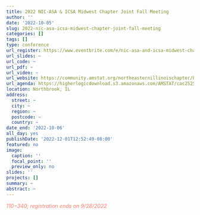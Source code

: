 ```yaml
---
title: 2022 NIC-ASA & ICSA Midwest Chapter Joint Fall Meeting
author: ''
date: '2022-10-05'
slug: 2022-nic-asa-icsa-midwest-chapter-joint-fall-meeting
categories: []
tags: []
type: conference
url_register: https://www.eventbrite.com/e/nic-asa-and-icsa-midwest-chapter-joint-fall-meeting-tickets-409924203327
url_slides: ~
url_code: ~
url_pdf: ~
url_video: ~
url_website: https://community.amstat.org/northeasternillinoischapter/home
url_agenda: https://higherlogicdownload.s3.amazonaws.com/AMSTAT/cac2525d-55e9-4fa3-b682-6d5fac28507f/UploadedImages/Flyer_final_26SEP2022.pdf
location: Northbrook, IL
address:
  street: ~
  city: ~
  region: ~
  postcode: ~
  country: ~
date_end: '2022-10-06'
all_day: yes
publishDate: '2022-12-01T12:52:49-08:00'
featured: no
image:
  caption: ''
  focal_point: ''
  preview_only: no
slides: ''
projects: []
summary: ~
abstract: ~
---
```

<span style="color: salmon;">*$110-$340; registration ends on 9/28/2022*</span>

<!--more-->
